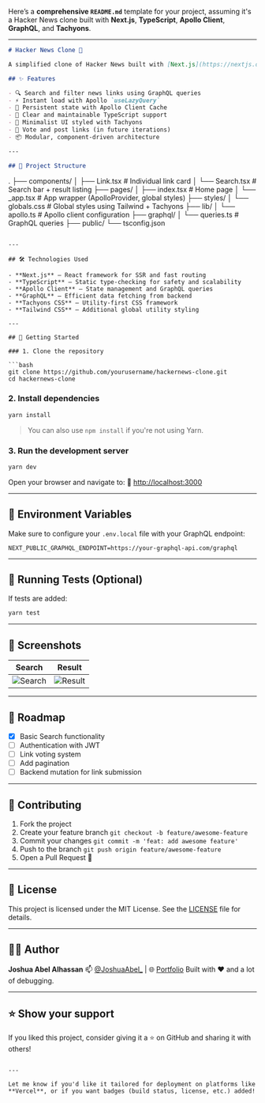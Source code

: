 Here’s a **comprehensive `README.md`** template for your project, assuming it's a Hacker News clone built with **Next.js**, **TypeScript**, **Apollo Client**, **GraphQL**, and **Tachyons**.

---

```markdown
# Hacker News Clone 🚀

A simplified clone of Hacker News built with [Next.js](https://nextjs.org/), [TypeScript](https://www.typescriptlang.org/), [Apollo Client](https://www.apollographql.com/docs/react/), and [GraphQL](https://graphql.org/). Styled using [Tachyons](https://tachyons.io/) and TailwindCSS utilities.

## ✨ Features

- 🔍 Search and filter news links using GraphQL queries
- ⚡ Instant load with Apollo `useLazyQuery`
- 💾 Persistent state with Apollo Client Cache
- 🧠 Clear and maintainable TypeScript support
- 🎨 Minimalist UI styled with Tachyons
- 🔗 Vote and post links (in future iterations)
- 📦 Modular, component-driven architecture

---

## 📁 Project Structure
```

.
├── components/
│ ├── Link.tsx # Individual link card
│ └── Search.tsx # Search bar + result listing
├── pages/
│ ├── index.tsx # Home page
│ └── \_app.tsx # App wrapper (ApolloProvider, global styles)
├── styles/
│ └── globals.css # Global styles using Tailwind + Tachyons
├── lib/
│ └── apollo.ts # Apollo client configuration
├── graphql/
│ └── queries.ts # GraphQL queries
├── public/
└── tsconfig.json

````

---

## 🛠️ Technologies Used

- **Next.js** – React framework for SSR and fast routing
- **TypeScript** – Static type-checking for safety and scalability
- **Apollo Client** – State management and GraphQL queries
- **GraphQL** – Efficient data fetching from backend
- **Tachyons CSS** – Utility-first CSS framework
- **Tailwind CSS** – Additional global utility styling

---

## 🚀 Getting Started

### 1. Clone the repository

```bash
git clone https://github.com/yourusername/hackernews-clone.git
cd hackernews-clone
````

### 2. Install dependencies

```bash
yarn install
```

> You can also use `npm install` if you're not using Yarn.

### 3. Run the development server

```bash
yarn dev
```

Open your browser and navigate to:
📍 [http://localhost:3000](http://localhost:3000)

---

## 🔧 Environment Variables

Make sure to configure your `.env.local` file with your GraphQL endpoint:

```
NEXT_PUBLIC_GRAPHQL_ENDPOINT=https://your-graphql-api.com/graphql
```

---

## 🧪 Running Tests (Optional)

If tests are added:

```bash
yarn test
```

---

## 📸 Screenshots

| Search                                     | Result                                     |
| ------------------------------------------ | ------------------------------------------ |
| ![Search](./public/screenshots/search.png) | ![Result](./public/screenshots/result.png) |

---

## 📌 Roadmap

- [x] Basic Search functionality
- [ ] Authentication with JWT
- [ ] Link voting system
- [ ] Add pagination
- [ ] Backend mutation for link submission

---

## 🤝 Contributing

1. Fork the project
2. Create your feature branch `git checkout -b feature/awesome-feature`
3. Commit your changes `git commit -m 'feat: add awesome feature'`
4. Push to the branch `git push origin feature/awesome-feature`
5. Open a Pull Request 🚀

---

## 📜 License

This project is licensed under the MIT License. See the [LICENSE](./LICENSE) file for details.

---

## 👨‍💻 Author

**Joshua Abel Alhassan**
📫 [@JoshuaAbel\_](https://twitter.com/JoshuaAbel_) | 🌐 [Portfolio](https://your-portfolio.com)
Built with ❤️ and a lot of debugging.

---

## ⭐️ Show your support

If you liked this project, consider giving it a ⭐️ on GitHub and sharing it with others!

```

---

Let me know if you'd like it tailored for deployment on platforms like **Vercel**, or if you want badges (build status, license, etc.) added!
```
